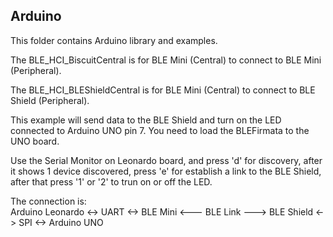 
Arduino
-------

This folder contains Arduino library and examples.

The BLE_HCI_BiscuitCentral is for BLE Mini (Central) to connect to BLE Mini (Peripheral).

The BLE_HCI_BLEShieldCentral is for BLE Mini (Central) to connect to BLE Shield (Peripheral).<br/>

This example will send data to the BLE Shield and turn on the LED connected to Arduino UNO pin 7.
You need to load the BLEFirmata to the UNO board.

Use the Serial Monitor on Leonardo board, and press 'd' for discovery, after it shows 1 device discovered, press 'e' for establish a link to the BLE Shield, after that press '1' or '2' to trun on or off the LED.

The connection is:<br/>
Arduino Leonardo <-> UART <-> BLE Mini <--- BLE Link ---> BLE Shield <-> SPI <-> Arduino UNO<br/>






